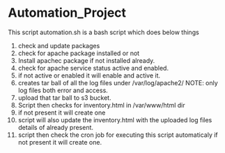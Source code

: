 # Automation_Project
This script automation.sh is a bash script which does below things
1) check and update packages 
2) check for apache package installed or not
3) Install apachec package if not installed already.
4) check for apache service status active and enabled.
5) if not active or enabled it will enable and active it.
6) creates tar ball of all the log files under /var/log/apache2/ NOTE: only log files both error and access.
7) upload that tar ball to s3 bucket.
8) Script then checks for inventory.html in /var/www/html dir
9) if not present it will create one
10) script will also update the inventory.html with the uploaded log files details of already present.
11) script then check the cron job for executing this script automaticaly if not present it will create one.
